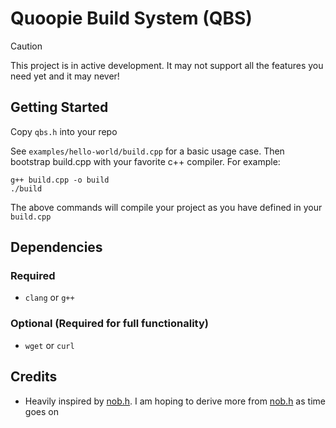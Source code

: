 # Quoopie Build System (QBS)

> [!CAUTION]
> This project is in active development.
> It may not support all the features you need yet
> and it may never!


## Getting Started

Copy `qbs.h` into your repo

See `examples/hello-world/build.cpp` for a basic usage case. Then bootstrap build.cpp with your favorite
c++ compiler. For example:

```console
g++ build.cpp -o build
./build
```

The above commands will compile your project as you have defined in your `build.cpp`

## Dependencies

### Required

- `clang` or `g++`

### Optional (Required for full functionality)

- `wget` or `curl`

## Credits

- Heavily inspired by [nob.h](https://github.com/tsoding/nob.h).
I am hoping to derive more from [nob.h](https://github.com/tsoding/nob.h) as time goes on
